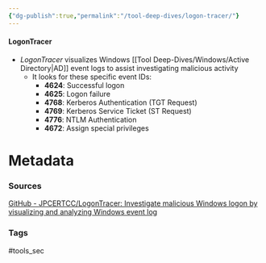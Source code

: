 ```yaml
---
{"dg-publish":true,"permalink":"/tool-deep-dives/logon-tracer/"}
---
```


#### LogonTracer
- *LogonTracer* visualizes Windows [[Tool Deep-Dives/Windows/Active Directory\|AD]] event logs to assist investigating malicious activity
	- It looks for these specific event IDs:
		- **4624**: Successful logon
		- **4625**: Logon failure
		- **4768**: Kerberos Authentication (TGT Request)
		- **4769**: Kerberos Service Ticket (ST Request)
		- **4776**: NTLM Authentication
		- **4672**: Assign special privileges






# Metadata

### Sources
[GitHub - JPCERTCC/LogonTracer: Investigate malicious Windows logon by visualizing and analyzing Windows event log](https://github.com/JPCERTCC/LogonTracer)
### Tags
#tools_sec 